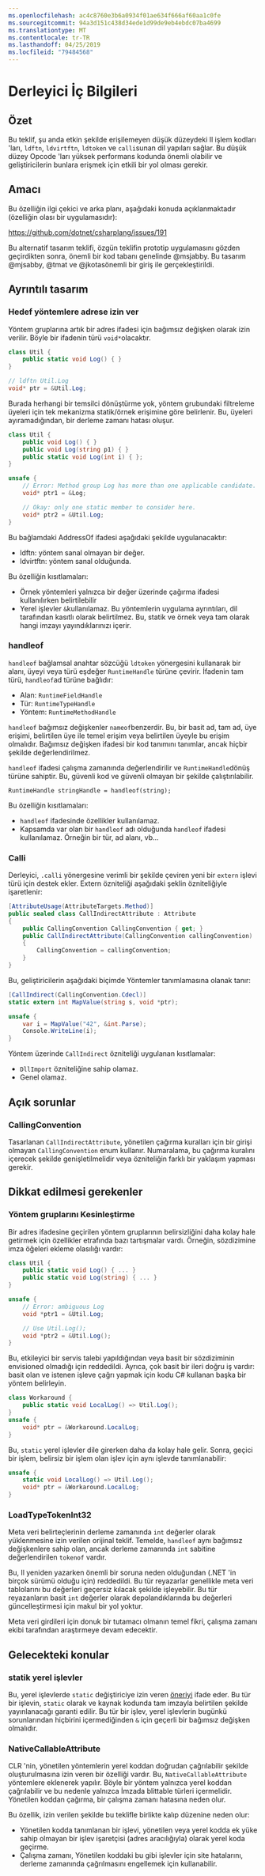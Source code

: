 ```yaml
---
ms.openlocfilehash: ac4c8760e3b6a0934f01ae634f666af60aa1c0fe
ms.sourcegitcommit: 94a3d151c438d34ede1d99de9eb4ebdc07ba4699
ms.translationtype: MT
ms.contentlocale: tr-TR
ms.lasthandoff: 04/25/2019
ms.locfileid: "79484568"
---
```

# <a name="compiler-intrinsics"></a>Derleyici İç Bilgileri

## <a name="summary"></a>Özet

Bu teklif, şu anda etkin şekilde erişilemeyen düşük düzeydeki Il işlem kodları 'ları, `ldftn`, `ldvirtftn`, `ldtoken` ve `calli`sunan dil yapıları sağlar. Bu düşük düzey Opcode 'ları yüksek performans kodunda önemli olabilir ve geliştiricilerin bunlara erişmek için etkili bir yol olması gerekir.

## <a name="motivation"></a>Amacı

Bu özelliğin ilgi çekici ve arka planı, aşağıdaki konuda açıklanmaktadır (özelliğin olası bir uygulamasıdır): 

https://github.com/dotnet/csharplang/issues/191

Bu alternatif tasarım teklifi, özgün teklifin prototip uygulamasını gözden geçirdikten sonra, önemli bir kod tabanı genelinde @msjabby. Bu tasarım @mjsabby, @tmat ve @jkotasönemli bir giriş ile gerçekleştirildi.

## <a name="detailed-design"></a>Ayrıntılı tasarım 

### <a name="allow-address-of-to-target-methods"></a>Hedef yöntemlere adrese izin ver

Yöntem gruplarına artık bir adres ifadesi için bağımsız değişken olarak izin verilir. Böyle bir ifadenin türü `void*`olacaktır. 

``` csharp
class Util { 
    public static void Log() { } 
}

// ldftn Util.Log
void* ptr = &Util.Log; 
```

Burada herhangi bir temsilci dönüştürme yok, yöntem grubundaki filtreleme üyeleri için tek mekanizma statik/örnek erişimine göre belirlenir. Bu, üyeleri ayıramadığından, bir derleme zamanı hatası oluşur.

``` csharp
class Util { 
    public void Log() { } 
    public void Log(string p1) { } 
    public static void Log(int i) { };
}

unsafe {
    // Error: Method group Log has more than one applicable candidate.
    void* ptr1 = &Log; 

    // Okay: only one static member to consider here.
    void* ptr2 = &Util.Log;
}
```

Bu bağlamdaki AddressOf ifadesi aşağıdaki şekilde uygulanacaktır:

- ldftn: yöntem sanal olmayan bir değer.
- ldvirtftn: yöntem sanal olduğunda.

Bu özelliğin kısıtlamaları:

- Örnek yöntemleri yalnızca bir değer üzerinde çağırma ifadesi kullanılırken belirtilebilir
- Yerel işlevler `&`kullanılamaz. Bu yöntemlerin uygulama ayrıntıları, dil tarafından kasıtlı olarak belirtilmez. Bu, statik ve örnek veya tam olarak hangi imzayı yayındıklarınızı içerir.

### <a name="handleof"></a>handleof

`handleof` bağlamsal anahtar sözcüğü `ldtoken` yönergesini kullanarak bir alanı, üyeyi veya türü eşdeğer `RuntimeHandle` türüne çevirir. İfadenin tam türü, `handleof`ad türüne bağlıdır:

- Alan: `RuntimeFieldHandle`
- Tür: `RuntimeTypeHandle`
- Yöntem: `RuntimeMethodHandle`

`handleof` bağımsız değişkenler `nameof`benzerdir. Bu, bir basit ad, tam ad, üye erişimi, belirtilen üye ile temel erişim veya belirtilen üyeyle bu erişim olmalıdır. Bağımsız değişken ifadesi bir kod tanımını tanımlar, ancak hiçbir şekilde değerlendirilmez.

`handleof` ifadesi çalışma zamanında değerlendirilir ve `RuntimeHandle`dönüş türüne sahiptir. Bu, güvenli kod ve güvenli olmayan bir şekilde çalıştırılabilir. 

``` 
RuntimeHandle stringHandle = handleof(string);
```

Bu özelliğin kısıtlamaları:

- `handleof` ifadesinde özellikler kullanılamaz.
- Kapsamda var olan bir `handleof` adı olduğunda `handleof` ifadesi kullanılamaz. Örneğin bir tür, ad alanı, vb...

### <a name="calli"></a>Calli

Derleyici, `.calli` yönergesine verimli bir şekilde çeviren yeni bir `extern` işlevi türü için destek ekler. Extern özniteliği aşağıdaki şeklin özniteliğiyle işaretlenir:

``` csharp
[AttributeUsage(AttributeTargets.Method)]
public sealed class CallIndirectAttribute : Attribute
{
    public CallingConvention CallingConvention { get; }
    public CallIndirectAttribute(CallingConvention callingConvention)
    {
        CallingConvention = callingConvention;
    }
}
```

Bu, geliştiricilerin aşağıdaki biçimde Yöntemler tanımlamasına olanak tanır:

``` csharp
[CallIndirect(CallingConvention.Cdecl)]
static extern int MapValue(string s, void *ptr);

unsafe {
    var i = MapValue("42", &int.Parse);
    Console.WriteLine(i);
}
```

Yöntem üzerinde `CallIndirect` özniteliği uygulanan kısıtlamalar:

- `DllImport` özniteliğine sahip olamaz.
- Genel olamaz.

## <a name="open-issues"></a>Açık sorunlar

### <a name="callingconvention"></a>CallingConvention

Tasarlanan `CallIndirectAttribute`, yönetilen çağırma kuralları için bir girişi olmayan `CallingConvention` enum kullanır. Numaralama, bu çağırma kuralını içerecek şekilde genişletilmelidir veya özniteliğin farklı bir yaklaşım yapması gerekir.

## <a name="considerations"></a>Dikkat edilmesi gerekenler

### <a name="disambiguating-method-groups"></a>Yöntem gruplarını Kesinleştirme

Bir adres ifadesine geçirilen yöntem gruplarının belirsizliğini daha kolay hale getirmek için özellikler etrafında bazı tartışmalar vardı. Örneğin, sözdizimine imza öğeleri ekleme olasılığı vardır:

``` csharp
class Util {
    public static void Log() { ... }
    public static void Log(string) { ... }
}

unsafe {
    // Error: ambiguous Log
    void *ptr1 = &Util.Log;

    // Use Util.Log();
    void *ptr2 = &Util.Log();
}
```

Bu, etkileyici bir servis talebi yapıldığından veya basit bir sözdiziminin envisioned olmadığı için reddedildi. Ayrıca, çok basit bir ileri doğru iş vardır: basit olan ve istenen işleve çağrı yapmak için kodu C# kullanan başka bir yöntem belirleyin. 

``` csharp
class Workaround {
    public static void LocalLog() => Util.Log();
}
unsafe { 
    void* ptr = &Workaround.LocalLog;
}
```

Bu, `static` yerel işlevler dile girerken daha da kolay hale gelir. Sonra, geçici bir işlem, belirsiz bir işlem olan işlev için aynı işlevde tanımlanabilir:

``` csharp
unsafe { 
    static void LocalLog() => Util.Log();
    void* ptr = &Workaround.LocalLog;
}
```

### <a name="loadtypetokenint32"></a>LoadTypeTokenInt32

Meta veri belirteçlerinin derleme zamanında `int` değerler olarak yüklenmesine izin verilen orijinal teklif. Temelde, `handleof` aynı bağımsız değişkenlere sahip olan, ancak derleme zamanında `int` sabitine değerlendirilen `tokenof` vardır. 

Bu, Il yeniden yazarken önemli bir soruna neden olduğundan (.NET 'in birçok sürümü olduğu için) reddedildi. Bu tür reyazarlar genellikle meta veri tablolarını bu değerleri geçersiz kılacak şekilde işleyebilir. Bu tür reyazanların basit `int` değerler olarak depolandıklarında bu değerleri güncelleştirmesi için makul bir yol yoktur.

Meta veri girdileri için donuk bir tutamacı olmanın temel fikri, çalışma zamanı ekibi tarafından araştırmeye devam edecektir. 

## <a name="future-considerations"></a>Gelecekteki konular

### <a name="static-local-functions"></a>statik yerel işlevler

Bu, yerel işlevlerde `static` değiştiriciye izin veren [öneriyi](https://github.com/dotnet/csharplang/issues/1565) ifade eder. Bu tür bir işlevin, `static` olarak ve kaynak kodunda tam imzayla belirtilen şekilde yayınlanacağı garanti edilir. Bu tür bir işlev, yerel işlevlerin bugünkü sorunlarından hiçbirini içermediğinden `&` için geçerli bir bağımsız değişken olmalıdır.

### <a name="nativecallableattribute"></a>NativeCallableAttribute

CLR 'nin, yönetilen yöntemlerin yerel koddan doğrudan çağrılabilir şekilde oluşturulmasına izin veren bir özelliği vardır. Bu, `NativeCallableAttribute` yöntemlere eklenerek yapılır. Böyle bir yöntem yalnızca yerel koddan çağrılabilir ve bu nedenle yalnızca İmzada blittable türleri içermelidir. Yönetilen koddan çağırma, bir çalışma zamanı hatasına neden olur. 

Bu özellik, izin verilen şekilde bu teklifle birlikte kalıp düzenine neden olur:

- Yönetilen kodda tanımlanan bir işlevi, yönetilen veya yerel kodda ek yüke sahip olmayan bir işlev işaretçisi (adres aracılığıyla) olarak yerel koda geçirme. 
- Çalışma zamanı, Yönetilen koddaki bu gibi işlevler için site hatalarını, derleme zamanında çağrılmasını engellemek için kullanabilir.




